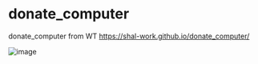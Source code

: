 # donate_computer
donate_computer from WT
https://shal-work.github.io/donate_computer/

![image](https://user-images.githubusercontent.com/74607803/181816783-24304158-3cca-4af5-a19a-df44e63aaa6a.png)
